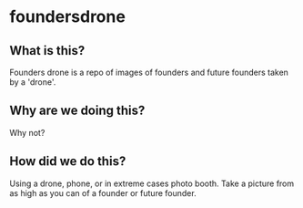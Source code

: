 # foundersdrone

## What is this?

Founders drone is a repo of images of founders and future founders taken by a 'drone'.

## Why are we doing this?

Why not?

## How did we do this?

Using a drone, phone, or in extreme cases photo booth. Take a picture from as high as you can of a founder or future founder.


